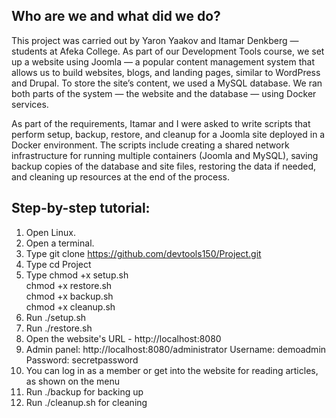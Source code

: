 
## Who are we and what did we do? 
This project was carried out by Yaron Yaakov and Itamar Denkberg — students at Afeka College.
As part of our Development Tools course, we set up a website using Joomla — a popular content management system that allows us to build websites, blogs, and landing pages, similar to WordPress and Drupal.
To store the site’s content, we used a MySQL database.
We ran both parts of the system — the website and the database — using Docker services.

As part of the requirements, Itamar and I were asked to write scripts that perform setup, backup, restore, and cleanup for a Joomla site deployed in a Docker environment.
The scripts include creating a shared network infrastructure for running multiple containers (Joomla and MySQL), saving backup copies of the database and site files,
restoring the data if needed, and cleaning up resources at the end of the process.

## **Step-by-step tutorial:** 
1. Open Linux.
2. Open a terminal.
3. Type git clone https://github.com/devtools150/Project.git
4. Type cd Project
5. Type chmod +x setup.sh<br>
    chmod +x restore.sh<br>
    chmod +x backup.sh<br>
    chmod +x cleanup.sh<br>
6. Run ./setup.sh
7. Run ./restore.sh
8. Open the website's URL - http://localhost:8080
9. Admin panel: http://localhost:8080/administrator
   Username: demoadmin
   Password: secretpassword
10. You can log in as a member or get into the website for reading articles, as shown on the menu 
11. Run ./backup for backing up
12. Run ./cleanup.sh for cleaning
